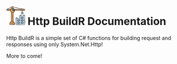 ﻿<!-- markdownlint-disable MD033 -->

# <img height="50" src="images/construction-icon.png" width="50"/> Http BuildR Documentation

<!-- markdownlint-enabled MD033 -->

Http BuildR is a simple set of C# functions for building request and responses
using only System.Net.Http!

More to come!
